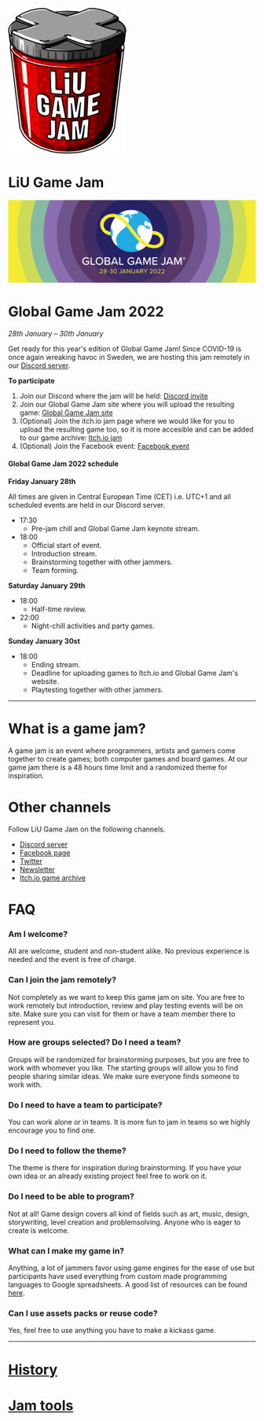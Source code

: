<div id="gamejam-header">
  <img src="/static/img/gamejam/logo.png" alt="LiU Game Jam">
  <h1>LiU Game Jam</h1>
</div>

<img src="/static/img/gamejam/banner-ggj22.png" alt="Global Game Jam 2022" id="gamejam-banner">

# Global Game Jam 2022
*28th January – 30th January*

Get ready for this year's edition of Global Game Jam!
Since COVID-19 is once again wreaking havoc in Sweden, we are hosting this jam remotely in our [Discord server](https://discord.gg/tP2kDvgQKn).

**To participate**

1. Join our Discord where the jam will be held: [Discord invite](https://discord.gg/eHgXYMS)
2. Join our Global Game Jam site where you will upload the resulting game: [Global Game Jam site](https://globalgamejam.org/2022/jam-sites/liu-game-jam)
3. (Optional) Join the itch.io jam page where we would like for you to upload the resulting game too, so it is more accesible and can be added to our game archive: [Itch.io jam](https://itch.io/jam/global-game-jam-linkping-2022)
4. (Optional) Join the Facebook event: [Facebook event](https://www.facebook.com/events/592287468735232)

<h4 class="highlight">Global Game Jam 2022 schedule</h4>

**Friday January 28th**

All times are given in Central European Time (CET) i.e. UTC+1 and all scheduled events are held in our Discord server.

- 17:30
    - Pre-jam chill and Global Game Jam keynote stream.
- 18:00
    - Official start of event.
    - Introduction stream.
    - Brainstorming together with other jammers.
    - Team forming.

**Saturday January 29th**

- 18:00
    - Half-time review.
- 22:00
    - Night-chill activities and party games.

**Sunday January 30st**

- 18:00
    - Ending stream.
    - Deadline for uploading games to Itch.io and Global Game Jam's website.
    - Playtesting together with other jammers.

---

# What is a game jam?

A game jam is an event where programmers, artists and gamers come together to
create games; both computer games and board games. At our game jam there is a
48 hours time limit and a randomized theme for inspiration.

# Other channels
Follow LiU Game Jam on the following channels.

- [Discord server](https://discord.gg/eHgXYMS)
- [Facebook page](https://www.facebook.com/liugamejam/) 
- [Twitter](https://twitter.com/LiuGameJam)
- [Newsletter](http://us12.campaign-archive2.com/home/?u=092a6fffba8f6063437a51495&id=c3863c4bf5)
- [Itch.io game archive](https://itch.io/c/64050/liu-game-jam)

# FAQ

### Am I welcome?

All are welcome, student and non-student alike. No previous experience is
needed and the event is free of charge.

### Can I join the jam remotely?

Not completely as we want to keep this game jam on site. You are free to work remotely but introduction, review and play testing events will be on site. Make sure you can visit for them or have a team member there to represent you.

### How are groups selected? Do I need a team?

Groups will be randomized for brainstorming purposes, but you are free to work
with whomever you like. The starting groups will allow you to find people
sharing similar ideas. We make sure everyone finds someone to work with.

### Do I need to have a team to participate?

You can work alone or in teams. It is more fun to jam in teams so we highly encourage you to find one.

### Do I need to follow the theme?

The theme is there for inspiration during brainstorming. If you have your own idea or an already existing project feel free to work on it.

### Do I need to be able to program?

Not at all! Game design covers all kind of fields such as art, music, design,
storywriting, level creation and problemsolving. Anyone who is eager to create
is welcome.

### What can I make my game in?

Anything, a lot of jammers favor using game engines for the ease of use but participants have used everything from custom made programming languages to Google spreadsheets. A good list of resources can be found [here](/gamejam/tools/en).

### Can I use assets packs or reuse code?

Yes, feel free to use anything you have to make a kickass game.

---

# [History](/gamejam/history/en)

# [Jam tools](/gamejam/tools/en)
